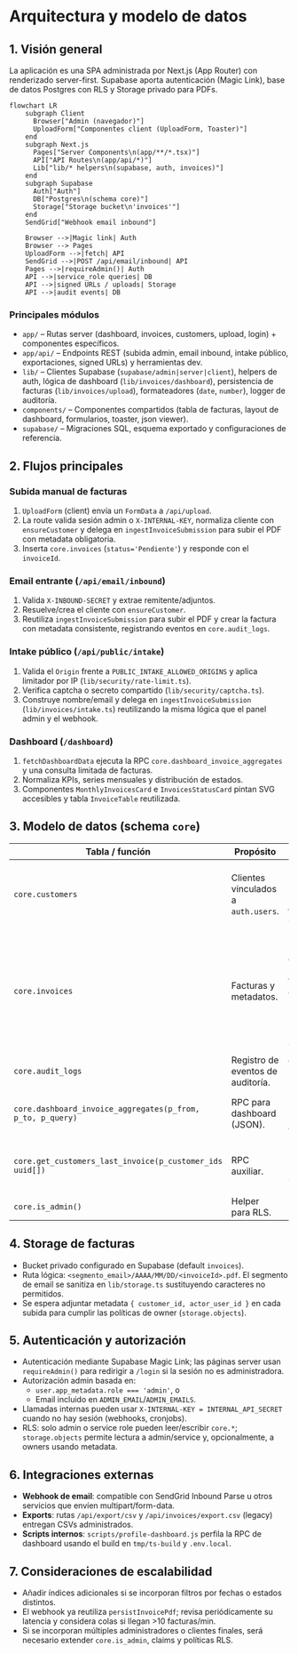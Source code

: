 # Arquitectura y modelo de datos

## 1. Visión general
La aplicación es una SPA administrada por Next.js (App Router) con renderizado server-first. Supabase aporta autenticación (Magic Link), base de datos Postgres con RLS y Storage privado para PDFs.

```mermaid
flowchart LR
    subgraph Client
      Browser["Admin (navegador)"]
      UploadForm["Componentes client (UploadForm, Toaster)"]
    end
    subgraph Next.js
      Pages["Server Components\n(app/**/*.tsx)"]
      API["API Routes\n(app/api/*)"]
      Lib["lib/* helpers\n(supabase, auth, invoices)"]
    end
    subgraph Supabase
      Auth["Auth"]
      DB["Postgres\n(schema core)"]
      Storage["Storage bucket\n'invoices'"]
    end
    SendGrid["Webhook email inbound"]

    Browser -->|Magic link| Auth
    Browser --> Pages
    UploadForm -->|fetch| API
    SendGrid -->|POST /api/email/inbound| API
    Pages -->|requireAdmin()| Auth
    API -->|service_role queries| DB
    API -->|signed URLs / uploads| Storage
    API -->|audit events| DB
```

### Principales módulos
- `app/` – Rutas server (dashboard, invoices, customers, upload, login) + componentes específicos.
- `app/api/` – Endpoints REST (subida admin, email inbound, intake público, exportaciones, signed URLs) y herramientas dev.
- `lib/` – Clientes Supabase (`supabase/admin|server|client`), helpers de auth, lógica de dashboard (`lib/invoices/dashboard`), persistencia de facturas (`lib/invoices/upload`), formateadores (`date`, `number`), logger de auditoría.
- `components/` – Componentes compartidos (tabla de facturas, layout de dashboard, formularios, toaster, json viewer).
- `supabase/` – Migraciones SQL, esquema exportado y configuraciones de referencia.

## 2. Flujos principales
### Subida manual de facturas
1. `UploadForm` (client) envía un `FormData` a `/api/upload`.
2. La route valida sesión admin o `X-INTERNAL-KEY`, normaliza cliente con `ensureCustomer` y delega en `ingestInvoiceSubmission` para subir el PDF con metadata obligatoria.
3. Inserta `core.invoices` (`status='Pendiente'`) y responde con el `invoiceId`.

### Email entrante (`/api/email/inbound`)
1. Valida `X-INBOUND-SECRET` y extrae remitente/adjuntos.
2. Resuelve/crea el cliente con `ensureCustomer`.
3. Reutiliza `ingestInvoiceSubmission` para subir el PDF y crear la factura con metadata consistente, registrando eventos en `core.audit_logs`.

### Intake público (`/api/public/intake`)
1. Valida el `Origin` frente a `PUBLIC_INTAKE_ALLOWED_ORIGINS` y aplica limitador por IP (`lib/security/rate-limit.ts`).
2. Verifica captcha o secreto compartido (`lib/security/captcha.ts`).
3. Construye nombre/email y delega en `ingestInvoiceSubmission` (`lib/invoices/intake.ts`) reutilizando la misma lógica que el panel admin y el webhook.

### Dashboard (`/dashboard`)
1. `fetchDashboardData` ejecuta la RPC `core.dashboard_invoice_aggregates` y una consulta limitada de facturas.
2. Normaliza KPIs, series mensuales y distribución de estados.
3. Componentes `MonthlyInvoicesCard` e `InvoicesStatusCard` pintan SVG accesibles y tabla `InvoiceTable` reutilizada.

## 3. Modelo de datos (schema `core`)
| Tabla / función | Propósito | Campos clave / notas |
| --- | --- | --- |
| `core.customers` | Clientes vinculados a `auth.users`. | `id uuid`, `user_id uuid` (owner), `name`, `email`, `mobile_phone`, índice único `customers_email_name_idx`, trigger `trg_customers_set_updated_at`. |
| `core.invoices` | Facturas y metadatos. | FK `customer_id`, `storage_object_path`, fechas de facturación, `status` (`Pendiente`, `Ofertada`, `Tramitando`, `Contratando`, `Cancelado`, `Contratado`), índices por `created_at`, `(status, created_at desc)` y `(customer_id, issue_date, status)`, trigger `trg_invoices_set_updated_at`. |
| `core.audit_logs` | Registro de eventos de auditoría. | `event`, `entity`, `level`, `meta jsonb`, secuencia `core.audit_logs_id_seq`. |
| `core.dashboard_invoice_aggregates(p_from, p_to, p_query)` | RPC para dashboard (JSON). | Devuelve totales, buckets mensuales, status breakdown. Ejecuta con `security definer` y requiere índices previos. |
| `core.get_customers_last_invoice(p_customer_ids uuid[])` | RPC auxiliar. | Devuelve `customer_id` + `last_invoice_at` (`max(created_at)`) para poblar `/customers` sin escanear todas las facturas. |
| `core.is_admin()` | Helper para RLS. | Evalúa claims `admin` en JWT o rol `service_role`.

## 4. Storage de facturas
- Bucket privado configurado en Supabase (default `invoices`).
- Ruta lógica: `<segmento_email>/AAAA/MM/DD/<invoiceId>.pdf`. El segmento de email se sanitiza en `lib/storage.ts` sustituyendo caracteres no permitidos.
- Se espera adjuntar metadata `{ customer_id, actor_user_id }` en cada subida para cumplir las políticas de owner (`storage.objects`).

## 5. Autenticación y autorización
- Autenticación mediante Supabase Magic Link; las páginas server usan `requireAdmin()` para redirigir a `/login` si la sesión no es administradora.
- Autorización admin basada en:
  - `user.app_metadata.role === 'admin'`, o
  - Email incluido en `ADMIN_EMAIL`/`ADMIN_EMAILS`.
- Llamadas internas pueden usar `X-INTERNAL-KEY = INTERNAL_API_SECRET` cuando no hay sesión (webhooks, cronjobs).
- RLS: solo admin o service role pueden leer/escribir `core.*`; `storage.objects` permite lectura a admin/service y, opcionalmente, a owners usando metadata.

## 6. Integraciones externas
- **Webhook de email**: compatible con SendGrid Inbound Parse u otros servicios que envíen multipart/form-data.
- **Exports**: rutas `/api/export/csv` y `/api/invoices/export.csv` (legacy) entregan CSVs administrados.
- **Scripts internos**: `scripts/profile-dashboard.js` perfila la RPC de dashboard usando el build en `tmp/ts-build` y `.env.local`.

## 7. Consideraciones de escalabilidad
- Añadir índices adicionales si se incorporan filtros por fechas o estados distintos.
- El webhook ya reutiliza `persistInvoicePdf`; revisa periódicamente su latencia y considera colas si llegan >10 facturas/min.
- Si se incorporan múltiples administradores o clientes finales, será necesario extender `core.is_admin`, claims y políticas RLS.
